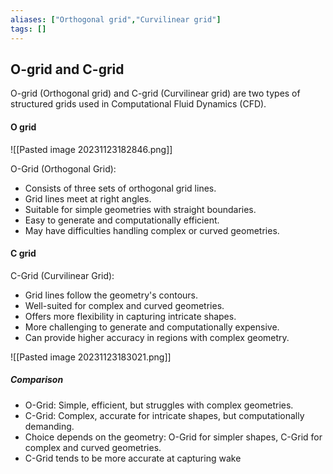 ```yaml
---
aliases: ["Orthogonal grid","Curvilinear grid"]
tags: []
---
```


## O-grid and C-grid

O-grid (Orthogonal grid) and C-grid (Curvilinear grid) are two types of structured grids used in Computational Fluid Dynamics (CFD).

#### O grid
![[Pasted image 20231123182846.png]]

O-Grid (Orthogonal Grid):
- Consists of three sets of orthogonal grid lines.
- Grid lines meet at right angles.
- Suitable for simple geometries with straight boundaries.
- Easy to generate and computationally efficient.
- May have difficulties handling complex or curved geometries.


#### C grid

C-Grid (Curvilinear Grid):
- Grid lines follow the geometry's contours.
- Well-suited for complex and curved geometries.
- Offers more flexibility in capturing intricate shapes.
- More challenging to generate and computationally expensive.
- Can provide higher accuracy in regions with complex geometry.

![[Pasted image 20231123183021.png]]

##### Comparison

- O-Grid: Simple, efficient, but struggles with complex geometries.
- C-Grid: Complex, accurate for intricate shapes, but computationally demanding.
- Choice depends on the geometry: O-Grid for simpler shapes, C-Grid for complex and curved geometries.
- C-Grid tends to be more accurate at capturing wake